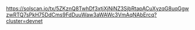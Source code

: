 https://solscan.io/tx/5ZKznQ8TwhDf3xtjXjNiNZ3SjbRtapACuXyzqG8uqGgwzwRTQ7sPkH75DdCms9FdDuuWaw3aWAWc3VmAqNAbErcq?cluster=devnet